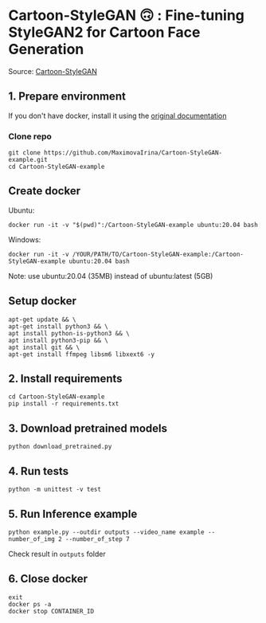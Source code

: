 # Cartoon-StyleGAN 🙃 : Fine-tuning StyleGAN2 for Cartoon Face Generation

Source: [Cartoon-StyleGAN](https://github.com/happy-jihye/Cartoon-StyleGAN)

## 1. Prepare environment
If you don't have docker, install it using the [original documentation](https://docs.docker.com/get-docker/)

### Clone repo
```
git clone https://github.com/MaximovaIrina/Cartoon-StyleGAN-example.git  
cd Cartoon-StyleGAN-example
```

## Create docker
Ubuntu:
```
docker run -it -v "$(pwd)":/Cartoon-StyleGAN-example ubuntu:20.04 bash
```
Windows:
```
docker run -it -v /YOUR/PATH/TO/Cartoon-StyleGAN-example:/Cartoon-StyleGAN-example ubuntu:20.04 bash
```
Note: use ubuntu:20.04 (35MB) instead of ubuntu:latest (5GB)

## Setup docker
```
apt-get update && \
apt-get install python3 && \
apt install python-is-python3 && \
apt install python3-pip && \
apt install git && \
apt-get install ffmpeg libsm6 libxext6 -y 
```

## 2. Install requirements
```
cd Cartoon-StyleGAN-example
pip install -r requirements.txt
```

## 3. Download pretrained models
```
python download_pretrained.py
```

## 4. Run tests
```
python -m unittest -v test
```

## 5. Run Inference example
```
python example.py --outdir outputs --video_name example --number_of_img 2 --number_of_step 7
```
Check result in `outputs` folder

## 6. Close docker 
```
exit
docker ps -a
docker stop CONTAINER_ID
```
